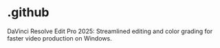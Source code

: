 # .github
DaVinci Resolve Edit Pro 2025: Streamlined editing and color grading for faster video production on Windows.
